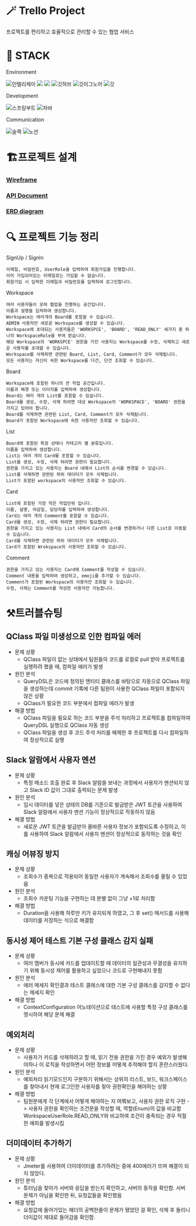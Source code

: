 # 🪄 Trello Project

프로젝트를 편리하고 효율적으로 관리할 수 있는 협업 서비스

# 🚀 STACK

Environment

![인텔리제이](   https://img.shields.io/badge/IntelliJ_IDEA-000000.svg?style=for-the-badge&logo=intellij-idea&logoColor=white)
![](https://img.shields.io/badge/Gradle-02303a?style=for-the-badge&logo=gradle&logoColor=white)
![](https://img.shields.io/badge/Postman-ff6c37?style=for-the-badge&logo=postman&logoColor=white)
![깃허브](https://img.shields.io/badge/GitHub-100000?style=for-the-badge&logo=github&logoColor=white)
![깃이그노어](https://img.shields.io/badge/gitignore.io-204ECF?style=for-the-badge&logo=gitignore.io&logoColor=white)
![깃](https://img.shields.io/badge/GIT-E44C30?style=for-the-badge&logo=git&logoColor=white)

Development

![스프링부트](https://img.shields.io/badge/SpringBoot-6db33f?style=for-the-badge&logo=springboot&logoColor=white)
![자바](https://img.shields.io/badge/Java-ED8B00?style=for-the-badge&logo=openjdk&logoColor=white)

Communication

![슬랙](  https://img.shields.io/badge/Slack-4A154B?style=for-the-badge&logo=slack&logoColor=white)
![노션](https://img.shields.io/badge/Notion-000000?style=for-the-badge&logo=notion&logoColor=white)

# 🏗️프로젝트 설계

### [Wireframe](https://drive.google.com/file/d/13m5Vp9zGGGREIl5vuUUuUYyUdVVzDHqm/view?usp=sharing)

### [API Document](https://documenter.getpostman.com/view/37564576/2sAXxTcqm9)

### [ERD diagram](https://www.erdcloud.com/d/s5i7PGFn8pqCuMkPj)

# 🔍 프로젝트 기능 정리

SignUp / SignIn

    이메일, 비밀번호, UserRole을 입력하여 회원가입을 진행합니다.
    이미 가입되어있는 이메일로는 가입할 수 없습니다.
    회원가입 시 입력한 이메일과 비밀번호를 입력하여 로그인합니다.

Workspace
    
    여러 사용자들이 모여 협업을 진행하는 공간입니다.
    이름과 설명을 입력하여 생성합니다.
    Workspace는 여러개의 Board를 포함할 수 있습니다.
    ADMIN 사용자만 새로운 Workspace를 생성할 수 있습니다.
    Workspace에 초대되는 사용자들은 'WORKSPCE', 'BOARD', 'READ_ONLY' 세가지 중 하나의 WorkspaceRole을 부여 받습니다.
    해당 Workspace의 'WORKSPCE' 권한을 가진 사용자는 Workspace를 수정, 삭제하고 새로운 사용자를 초대할 수 있습니다.
    Workspace를 삭제하면 관련된 Board, List, Card, Comment가 모두 삭제됩니다.
    모든 사용자는 자신이 속한 Workspace를 다건, 단건 조회할 수 있습니다.

Board

    Workspace에 포함된 하나의 큰 작업 공간입니다.
    이름과 배경 또는 이미지를 입력하여 생성합니다.
    Board는 여러 개의 List를 포함할 수 있습니다.
    Board를 생성, 수정, 삭제 하려면 대상 Workspace의 'WORKSPACE', 'BOARD' 권한을 가지고 있어야 합니다.
    Board를 삭제하면 관련된 List, Card, Comment가 모두 삭제됩니다.
    Board가 포함된 Workspace에 속한 사용자만 조회할 수 있습니다.
    
List

    Board에 포함된 특정 상태나 카테고리 별 분류입니다.
    이름을 입력하여 생성합니다.
    List는 여러 개의 Card를 포함할 수 있습니다.
    List를 생성, 수정, 삭제 하려면 권한이 필요합니다.
    권한을 가지고 있는 사용자는 Board 내에서 List의 순서를 변경할 수 있습니다.
    List를 삭제하면 관련된 하위 데이터가 모두 삭제됩니다.
    List가 포함된 workspace의 사용자만 조회할 수 있습니다.

Card

    List에 포함된 가장 작은 작업단위 입니다.
    이름, 설명, 마감일, 담당자를 입력하여 생성합니다.
    Card는 여러 개의 Comment를 포함할 수 있습니다.
    Card를 생성, 수정, 삭제 하려면 권한이 필요합니다.
    권한을 가지고 있는 사용자는 List 내에서 Card의 순서를 변경하거나 다른 List로 이동할 수 있습니다.
    Card를 삭제하면 관련된 하위 데이터가 모두 삭제됩니다.
    Card가 포함된 Wrokspace의 사용자만 조회할 수 있습니다.

Comment
    
    권한을 가지고 있는 사용자는 Card에 Comment를 작성할 수 있습니다.
    Comment 내용을 입력하여 생성하고, emoji를 추가할 수 있습니다.
    Comment가 포함된 Workspace의 사용자만 조회할 수 있습니다.
    수정, 삭제는 Comment를 작성한 사용자만 가능합니다.

# ⚒️트러블슈팅

## QClass 파일 미생성으로 인한 컴파일 에러

- 문제 상황
  - QClass 파일이 없는 상태에서 팀원들의 코드를 로컬로 pull 받아 프로젝트를 실행하려 했을 때, 컴파일 에러가 발생
- 원인 분석
  - QueryDSL은 코드에 정의된 엔티티 클래스를 바탕으로 자동으로 QClass 파일을 생성하는데 commit 기록에 다른 팀원이 사용한 QClass 파일이 포함되지 않은 상황
  - QClass가 필요한 코드 부분에서 컴파일 에러가 발생
- 해결 방법
  - QClass 파일을 필요로 하는 코드 부분을 주석 처리하고 프로젝트를 컴파일하여 QueryDSL 실행으로 QClass 자동 생성
  - QClass 파일을 생성 후 코드 주석 처리를 해제한 후 프로젝트를 다시 컴파일하여 정상적으로 실행

## Slack 알람에서 사용자 멘션

- 문제 상황
  - 특정 메소드 호출 완료 후 Slack 알람을 보내는 과정에서 사용자가 멘션되지 않고 Slack ID 값이 그대로 출력되는 문제 발생
- 원인 분석
  - 임시 데이터를 넣은 상태의 DB를 기준으로 발급받은 JWT 토큰을 사용하여 Slack 알람에서 사용자 멘션 기능이 정상적으로 작동하지 않음
- 해결 방법
  - 새로운 JWT 토큰을 발급받아 올바른 사용자 정보가 포함되도록 수정하고, 이를 사용하여 Slack 알람에서 사용자 멘션이 정상적으로 동작하는 것을 확인

## 캐싱 어뷰징 방지
- 문제 상황
  - 조회수가 중복으로 적용되어 동일한 사용자가 계속해서 조회수를 올릴 수 있었음
- 원인 분석
  - 조회수 카운팅 기능을 구현하는 데 분별 없이 그냥 +1로 처리함
- 해결 방법
  - Duration을 사용해 하루만 키가 유지되게 하였고, 그 후 set() 메서드를 사용해 데이터를 저장하는 식으로 해결함

## 동시성 제어 테스트 기본 구성 클래스 감지 실패

- 문제 상황
  - 여러 멤버가 동시에 카드를 업데이트할 때 데이터의 일관성과 무결성을 유지하기 위해 동시성 제어를 활용하고 싶었으나 코드로 구현해내지 못함
- 원인 분석
  - 에러 메세지 확인결과 테스트 클래스에 대한 기본 구성 클래스를 감지할 수 없다는 메세지 확인
- 해결 방법
  - ContextConfiguration 어노테이션으로 테스트에 사용할 특정 구성 클래스를 명시하여 해당 문제 해결
   
## 예외처리
- 문제 상황
  - 사용자가 카드를 삭제하려고 할 때, 읽기 전용 권한을 가진 경우 예외가 발생해야하나 이 로직을 작성하면서 어떤 정보를 어떻게 추적해야 할지 혼란스러웠다.
- 원인 분석
  - 예외처리 읽기모드인지 구분하기 위해서는 상위의 리스트, 보드, 워크스페이스를 찾아내서 현재 로그인한 사용자를 찾아 권한확인을 해야하는 상황
- 해결 방법
  - 팀원분에게 각 단계에서 어떻게 해야하는 지 여쭤보고, 사용자 권한 로직 구현
    -> 사용자 권한을 확인하는 조건문을 작성할 때, 역할(Enum)의 값을 비교함 WorkspaceUserRole.READ_ONLY와 비교하여 조건이 충족되는 경우 적절한 예외를 발생시킴

## 더미데이터 추가하기
- 문제 상황
  - Jmeter를 사용하여 더미데이터를 추가하려는 중에 400에러가 뜨며 해결이 되지 않았다.
- 원인 분석
  - 튜터님을 찾아가 서버와 응답을 받는지 확인하고, 서버의 동작을 확인함. 서버 문제가 아님을 확인한 뒤, 요청값들을 확인했음
- 해결 방법
  - 요청값에 들어가있는 헤더의 공백한줄이 문제가 됐었던 걸 확인, 삭제 후 돌리니 더미값이 제대로 들어감을 확인함. 